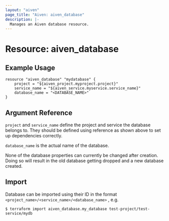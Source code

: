 ```yaml
---
layout: "aiven"
page_title: "Aiven: aiven_database"
description: |-
  Manages an Aiven database resource.
---
```


# Resource: aiven_database

## Example Usage

```hcl
resource "aiven_database" "mydatabase" {
    project = "${aiven_project.myproject.project}"
    service_name = "${aiven_service.myservice.service_name}"
    database_name = "<DATABASE_NAME>"
}
```

## Argument Reference

`project` and `service_name` define the project and service the database belongs to.
They should be defined using reference as shown above to set up dependencies correctly.

`database_name` is the actual name of the database.

None of the database properties can currently be changed after creation. Doing so will
result in the old database getting dropped and a new database created.

## Import

Database can be imported using their ID in the format `<project_name>/<service_name>/<database_name>` , e.g.

```
$ terraform import aiven_database.my_database test-project/test-service/mydb
```
